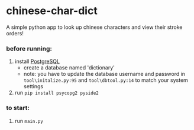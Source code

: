# chinese-char-dict
A simple python app to look up chinese characters and view their stroke orders!

### before running: 

1. install [PostgreSQL](https://www.postgresql.org/download/)
    - create a database named 'dictionary'
    - note: you have to update the database username and password in `tool\initalize.py:95` and `tool\dbtool.py:14` to match your system settings
2. run `pip install psycopg2 pyside2`

### to start:

1. run `main.py`
